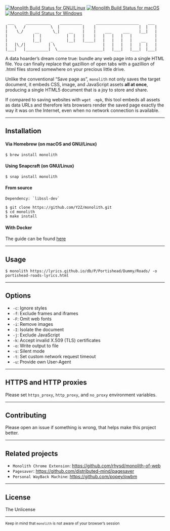 [![Monolith Build Status for GNU/Linux](https://github.com/Y2Z/monolith/workflows/GNU%2FLinux/badge.svg)](https://github.com/Y2Z/monolith/actions?query=workflow%3AGNU%2FLinux)
[![Monolith Build Status for macOS](https://github.com/Y2Z/monolith/workflows/macOS/badge.svg)](https://github.com/Y2Z/monolith/actions?query=workflow%3AmacOS)
[![Monolith Build Status for Windows](https://github.com/Y2Z/monolith/workflows/Windows/badge.svg)](https://github.com/Y2Z/monolith/actions?query=workflow%3AWindows)

```
 ___     ___________    __________      ___________________    ___
|   \   /           \  |          |    |                   |  |   |
|    \_/     __      \_|    __    |    |    ___     ___    |__|   |
|           |  |           |  |   |    |   |   |   |   |          |
|           |__|    _      |__|   |____|   |   |   |   |    __    |
|   |\_/|          | \                     |   |   |   |   |  |   |
|___|   |__________|  \____________________|   |___|   |___|  |___|
```

A data hoarder’s dream come true: bundle any web page into a single HTML file. You can finally replace that gazillion of open tabs with a gazillion of .html files stored somewhere on your precious little drive.

Unlike the conventional “Save page as”, `monolith` not only saves the target document, it embeds CSS, image, and JavaScript assets **all at once**, producing a single HTML5 document that is a joy to store and share.

If compared to saving websites with `wget -mpk`, this tool embeds all assets as data URLs and therefore lets browsers render the saved page exactly the way it was on the Internet, even when no network connection is available.

---------------------------------------------------

## Installation

#### Via Homebrew (on macOS and GNU/Linux)
    $ brew install monolith

#### Using Snapcraft (on GNU/Linux)
    $ snap install monolith

#### From source

    Dependency: `libssl-dev`

    $ git clone https://github.com/Y2Z/monolith.git
    $ cd monolith
    $ make install

#### With Docker
The guide can be found [here](docs/containers.md)

---------------------------------------------------

## Usage
    $ monolith https://lyrics.github.io/db/P/Portishead/Dummy/Roads/ -o portishead-roads-lyrics.html

---------------------------------------------------

## Options
 - `-c`: Ignore styles
 - `-f`: Exclude frames and iframes
 - `-F`: Omit web fonts
 - `-i`: Remove images
 - `-I`: Isolate the document
 - `-j`: Exclude JavaScript
 - `-k`: Accept invalid X.509 (TLS) certificates
 - `-o`: Write output to file
 - `-s`: Silent mode
 - `-t`: Set custom network request timeout
 - `-u`: Provide own User-Agent

---------------------------------------------------

## HTTPS and HTTP proxies
Please set `https_proxy`, `http_proxy`, and `no_proxy` environment variables.

---------------------------------------------------

## Contributing
Please open an issue if something is wrong, that helps make this project better.

---------------------------------------------------

## Related projects
 - `Monolith Chrome Extension`: https://github.com/rhysd/monolith-of-web
 - `Pagesaver`: https://github.com/distributed-mind/pagesaver
 - `Personal WayBack Machine`: https://github.com/popey/pwbm

---------------------------------------------------

## License
The Unlicense

---------------------------------------------------

<!-- Microtext -->
<sub>Keep in mind that `monolith` is not aware of your browser’s session</sub>
